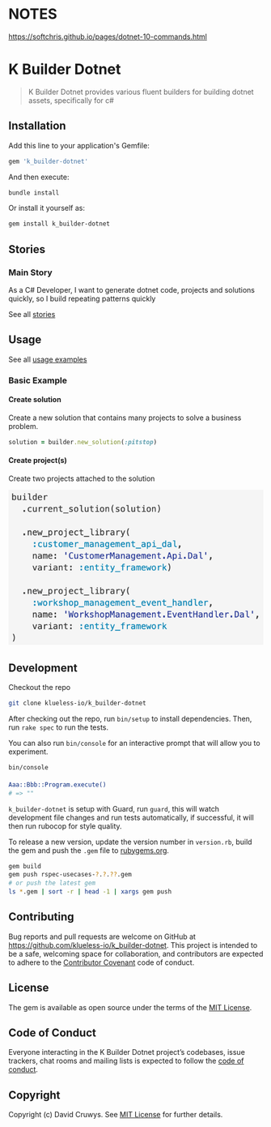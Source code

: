 # NOTES

https://softchris.github.io/pages/dotnet-10-commands.html

# K Builder Dotnet

> K Builder Dotnet provides various fluent builders for building dotnet assets, specifically for c#

## Installation

Add this line to your application's Gemfile:

```ruby
gem 'k_builder-dotnet'
```

And then execute:

```bash
bundle install
```

Or install it yourself as:

```bash
gem install k_builder-dotnet
```

## Stories

### Main Story

As a C# Developer, I want to generate dotnet code, projects and solutions quickly, so I build repeating patterns quickly

See all [stories](./STORIES.md)

## Usage

See all [usage examples](./USAGE.md)

### Basic Example

#### Create solution

Create a new solution that contains many projects to solve a business problem.

```ruby
solution = builder.new_solution(:pitstop)
```

#### Create project(s)

Create two projects attached to the solution

![Build Two Projects](docs/builder-two-projects.png)

## Development

Checkout the repo

```bash
git clone klueless-io/k_builder-dotnet
```

After checking out the repo, run `bin/setup` to install dependencies. Then, run `rake spec` to run the tests.

You can also run `bin/console` for an interactive prompt that will allow you to experiment.

```bash
bin/console

Aaa::Bbb::Program.execute()
# => ""
```

`k_builder-dotnet` is setup with Guard, run `guard`, this will watch development file changes and run tests automatically, if successful, it will then run rubocop for style quality.

To release a new version, update the version number in `version.rb`, build the gem and push the `.gem` file to [rubygems.org](https://rubygems.org).

```bash
gem build
gem push rspec-usecases-?.?.??.gem
# or push the latest gem
ls *.gem | sort -r | head -1 | xargs gem push
```

## Contributing

Bug reports and pull requests are welcome on GitHub at https://github.com/klueless-io/k_builder-dotnet. This project is intended to be a safe, welcoming space for collaboration, and contributors are expected to adhere to the [Contributor Covenant](http://contributor-covenant.org) code of conduct.

## License

The gem is available as open source under the terms of the [MIT License](https://opensource.org/licenses/MIT).

## Code of Conduct

Everyone interacting in the K Builder Dotnet project’s codebases, issue trackers, chat rooms and mailing lists is expected to follow the [code of conduct](https://github.com/klueless-io/k_builder-dotnet/blob/master/CODE_OF_CONDUCT.md).

## Copyright

Copyright (c) David Cruwys. See [MIT License](LICENSE.txt) for further details.
